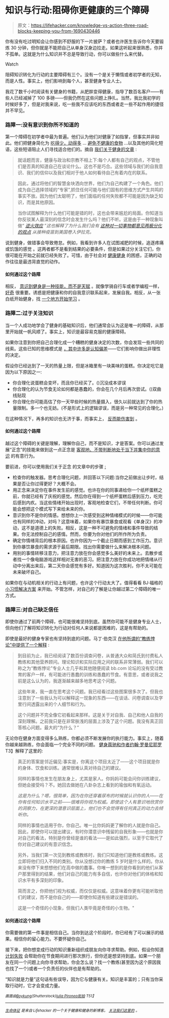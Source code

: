 # 知识与行动:阻碍你更健康的三个障碍

> 原文：<https://lifehacker.com/knowledge-vs-action-three-road-blocks-keeping-you-from-1690430446>

你有没有吃过明知会让你感到不舒服的下一片披萨？或者也许医生告诉你今天要锻炼 30 分钟，但你就是不能把自己从单身汉身边拉走。如果这听起来很熟悉，你并不孤单。这就是为什么知识并不总是导致行动，你可以做些什么来代替。

Watch

阻碍知识转化为行动的主要障碍有三个。没有一个是关于懒惰或者初学者的无知，而是人性。事实上，他们影响到每个人，甚至健身专业人士。

我花了数千小时阅读有关健身的书籍，从肥胖变得健康，指导了数百名客户——有些人已经减掉了 100 多磅——但我仍然在这些问题上挣扎。当然，我比我初学的时候好多了，但是对我来说，吃一些我不应该吃的东西或者走一些不起作用的捷径并不罕见。

### 路障一:没有意识到你所不知道的

第一个障碍在初学者中最为普遍。他们认为他们对健康了如指掌，但事实并非如此。他们把健身简化为 [吃得少，动得多](http://vitals.lifehacker.com/why-eat-less-move-more-is-the-least-helpful-diet-adv-1686146359) ... [避免不健康的食物](http://vitals.lifehacker.com/health-is-not-binary-anything-can-be-healthy-or-unhe-1679941684) ...以及其他的简化短语，这些短语阻止人们寻找适合他们的。摘自 [我们关于健身的文章](http://vitals.lifehacker.com/four-harsh-truths-that-will-make-you-a-healthier-person-1684899154) :

> 就话题而言，健康与政治和宗教不相上下:每个人都有自己的观点，不管他们是否真的知道自己在谈论什么。这也不是巧合。这些领域与我们的自我意识、我们的信仰以及我们相对于他人如何看待自己有着内在的联系。

> 因此，通过将他们的智慧金块洒向世界，他们为自己构建了一个角色。他们成为自己选择领域的“专家”,抓住任何可能与他们固有的思维方式产生共鸣的事实不放。因为他们太聪明了，他们面临的任何失败都不可能是因为缺乏知识，而是其他原因。
> 
> 当你试图解释为什么他们可能是错的时，这也会带来尴尬的局面。你知道当你反驳某人最深刻的信念时会发生什么吗？他们不听。这是由于一种现象叫做“ [*逆火效应*](http://youarenotsosmart.com/2011/06/10/the-backfire-effect/) *”这也解释了为什么我们会有* [*这种对一切事物都意见两极分化的观点*](http://lifehacker.com/how-your-biased-brain-makes-you-a-jerk-online-and-how-1148826951) *从接种疫苗到美国卷入伊拉克。*

说到健身，做错事会导致倦怠。例如，我看到许多人在试图减肥的时候，追逐疼痛或饥饿的感觉 。这两者都不是看到结果的必要条件，但是如果过分关注它们，你很可能在开始之前就已经失败了。可惜，由于社会对 [健康健身](https://lifehacker.com/why-theres-so-much-confusion-over-nutrition-and-fitness-1572870867) 的困惑，正确的动作往往是最违背直觉的动作。

#### 如何通过这个路障

相反， [意识到健身是一种技能，而不是天赋](http://lifehacker.com/fitness-is-a-skill-not-a-talent-heres-how-to-develop-1651281013) 。就像学骑自行车或者学编程一样， [好奇](http://vitals.lifehacker.com/the-importance-of-self-compassion-and-curiosity-to-gett-1688393508) 很重要。诱惑是把健康和你的自我意识联系起来，发展自我。相反，从一张白纸开始健身，找 [一个地方开始学习](http://dicktalens.com/newbies-start-here/) 。

### **路障二:过于关注知识**

当一个人成功地学会了健身的基础知识后，他们通常会认为这是唯一的障碍，从那里开始就一帆风顺了。事实上，知识是最容易克服的健康障碍。

如果你注意到你把自己合理化成一个糟糕的健身决定的次数，你会发现一些共同的线索。这些已知的思维模式是 [，其中许多是认知偏差](http://en.wikipedia.org/wiki/Cognitive_bias)——它们影响你做出非理性的决定。

假设你已经达到了一天的热量上限，但是冰箱里有一块美味的蛋糕。你决定吃它是因为以下原因之一:

*   你合理化说蛋糕会变坏，而且你已经买了。()沉没成本谬误
*   你合理化的认为节食无论如何都是愚蠢的，你会在几个月后再次尝试。()双曲线贴现
*   你合理化你可能高估了你一天早些时候的热量摄入，很久以前就达到了你的热量限制。多一个也无妨。(不是形式上的逻辑谬误，而是另一种常见的合理化。)

在这种情况下，再多的知识也无济于事，而事实上， [反而能伤害到](http://www.overcomingbias.com/2012/06/the-smart-are-more-biased-to-think-they-are-less-biased.html) 。

#### 如何通过这个路障

越过这个障碍的关键是理解，理解你自己，而不是知识，才是答案。你可以通过发展“正念”的技能来做到这一点正念是 [客观地、不带判断地处于当下并集中你的意识](https://lifehacker.com/what-is-mindfulness-and-why-is-everyone-talking-abo-1502693174) 的有意行为。

要前进，你可以使用我们关于正念 的文章中的步骤 [:](http://vitals.lifehacker.com/how-to-combat-diet-and-exercise-self-sabotage-with-mind-1680900810)

*   检查你的触发器。思考合理化问题，并回答以下问题:当你之前做出让步时，结果是否让你过得更好？大概不会。
*   用正念来决定你在事件发生前的感觉。也许在你的同事递给你一个纸杯蛋糕之前，你就已经有了庆祝的感觉。然后你在得到一个纸杯蛋糕后感到压力，吃完后感到内疚。当这些情绪开始出现时，客观地检查它们，不带任何判断。你可能会想把这个模式写下来给未来的你。
*   意识到你不是你的情感。想想你上一次感受到这种情绪模式的时候——你可能也有同样的冲动，对吗？这意味着，如果你有暴饮暴食或观看《单身汉》的冲动，这不是道德上的失败。相反，这是一种不可避免的情绪和事件导致的结果。你无法控制自己的感情。然而，你要为你对他们的所作所为负责。
*   确定你情绪背后的根本原因。也许你因为一个截止日期而感到工作压力。意识到你暴饮暴食的需求源于最后期限。找出你需要做什么来解决根本问题。
*   用别的事情转移注意力，把注意力放在你会感觉多么美好的未来上。去散步或者找一个像电脑游戏这样相对无害的恶习。把注意力放在你成功地把情绪从行动中分离出来后，第二天你会感觉有多好。知道因为这次胜利，你不太可能在未来破坏自己。

如果你在与动机相关的行动上有问题，也许这个行动太大了。值得看看 BJ·福格的 [小习惯解决方案](http://www.success.com/article/tiny-habits) 来开始。不管怎样，对自己的了解是让你越过第二个障碍的唯一方式。

### **路障三:对自己缺乏信任**

即使你通过了前两个障碍，也可能很难坚持到底。虽然你可能不是健身专业人士，但向他们了解将知识转化为行动对任何人来说都是困难的，这是有帮助的。

即使是最好的健身专家也有坚持到底的问题。马丁·伯克汉 [在他所谓的“教练悖论”中提供了一个解释](http://www.leangains.com/2011/02/how-to-walk-talk-and-unlock-your-true.html) :

> 到目前为止，我已经阅读了数百份调查问卷，从普通大众和简氏到付费私人教练和其他营养顾问。理论知识和实际应用之间的联系非常薄弱。我们可以称之为“教练悖论”专业人士几乎和其他随便阅读 bb.com 论坛的没有受过教育的客户一样，有可能进行愚蠢的训练和愚蠢的节食。有意思，或者说我之前是这么认为的，我逐渐越来越多地思考这个问题。
> 
> 这些年来，我一直在思考这个问题。我已经看过这些图案很多次了。但我也注意到了一些我认为可以解释这一现象的东西——在谈话、问卷调查以及字里行间透露出来的个人细节和行为。
> 
> 这个问题并不完全像它初看起来那样。这是关于对自我、自己和他人自我的深刻理解。之前我只是在非常肤浅的层面上涉及了这个问题。我没有真正回答核心问题。最大的“为什么？”

无论你在健身方面变得多么熟练，你都必须不断发展你的执行能力。事实上，随着你越来越熟练，你会面临一个完全不同的问题。 [健身蔻驰和作者约翰·罗曼尼耶罗](http://romanfitnesssystems.com)T3】解释了这里的:

> 真正的答案是邻近偏见:事实是，你离这个项目太近了——这个项目就是你的身体、饮食和训练。通常很难认真对待自己的建议。
> 
> 同样的事情也发生在朋友身上，尤其是家人。你妈妈可能会问你训练建议，但她会接受吗？不。她回去做她在八卦杂志上看到的瑜伽和有氧运动。
> 
> *这是为什么？嗯，很简单，因为在你还穿着尿布的时候就认识你的人——在你有任何知识水平之前——很难将你视为权威。即使这个人有意识地欣赏你的洞察力，在更深的潜意识层面上，他们也不会觉得有任何真正的动力去倾听你。*
> 
> 同样的事情也适用于你，你自己。唯一比你妈妈更了解你的人就是你自己。因此，即使你可以提出建议，有时你潜意识中残留的自我形象——也就是你对自己的看法，特别是你曾经是谁的看法——是如此强烈，以至于它取代了你对自己建议的有意识信念。
> 
> 另外，当我们第一次见到教练或教练时，我们只知道他们是教练或教练。这立即将他们归入不同的类别。你从没想过你的教练 5 岁时是什么样的。你从来没有停下来想想他们在高中做的蠢事。你唯一想到的是你看到的他们从客户那里得到的结果，他们对自己的能力有多自信，也许你对他们的体格和知识水平有多深刻的印象。
> 
> 简而言之，你把他们视为权威，而仅仅是权威。这意味着你更有可能听取他们的建议，而不是你自己的——即使你知道有些建议是错误的。
> 
> 这是一个奇怪的小现象，但我们人类毕竟是奇怪的小生物。"

#### 如何通过这个路障

你需要做的第一件事是相信自己。当你到达这个阶段时，你已经有了可以展示的结果。相信你的留心能力。不要怀疑你自己。

接下来，把你想变成行动的知识重新组织成朋友向你寻求帮助。例如，假设你知道 [计划失败](http://vitals.lifehacker.com/the-benefits-of-intentionally-failing-on-your-diet-1682610160) 会帮助你在节食期间进行那次旅行，但你还是想坚持到底。如果一个朋友在同一个问题上向你寻求帮助，你会怎么说？找一个教练(甚至因为这个原因我也找了一个)或者一个负责任的伙伴也是有帮助的。

“知识就是力量”这句话有些误导，因为它与健康有关。知识是丰富的；只有当你采取行动时，它才会变成力量。

<small>*画面由*</small>[<small>*Boykung*</small>](http://www.shutterstock.com/pic-176609891/stock-vector-under-construction.html?src=N5XJUuORXWl91M6pSAMbcw-2-1&ws=1)<small>*(Shutterstock)*</small>[<small>*Iulia Pironea*</small>](https://www.flickr.com/photos/iulia-pironea/)<small></small>*[<small>*街拍*</small>](https://www.flickr.com/groups/thestreetphotograph) <small>T51】</small>*

* * *

*[*<small>生命体征</small>*](http://vitals.lifehacker.com/) *<small>是来自 Lifehacker 的一个关于健康和健身的新博客。</small>* [*<small>关注我们这里的</small>*](https://twitter.com/VitalsLH) *<small>。</small>*
<small></small>*